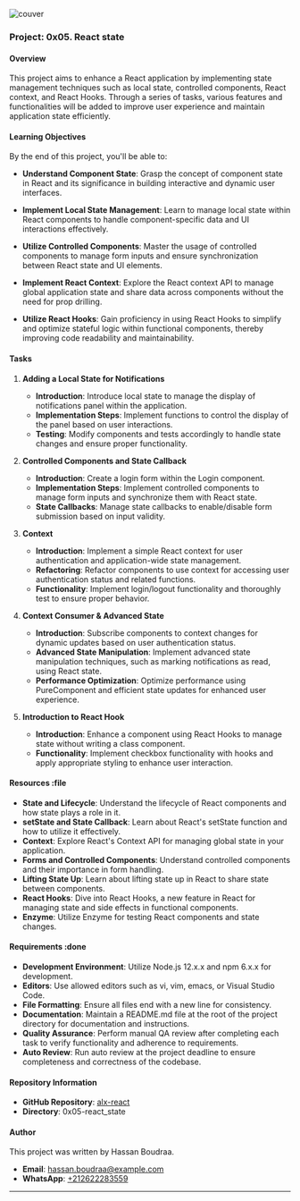 ![couver](https://th.bing.com/th/id/OIP.4zI-fQZ7RfseJ2ZQD20QDQHaCV?w=1614&h=508&rs=1&pid=ImgDetMain)

### Project: 0x05. React state


#### Overview
This project aims to enhance a React application by implementing state management techniques such as local state, controlled components, React context, and React Hooks. Through a series of tasks, various features and functionalities will be added to improve user experience and maintain application state efficiently.

#### Learning Objectives
By the end of this project, you'll be able to:

- **Understand Component State**: Grasp the concept of component state in React and its significance in building interactive and dynamic user interfaces.
  
- **Implement Local State Management**: Learn to manage local state within React components to handle component-specific data and UI interactions effectively.
  
- **Utilize Controlled Components**: Master the usage of controlled components to manage form inputs and ensure synchronization between React state and UI elements.
  
- **Implement React Context**: Explore the React context API to manage global application state and share data across components without the need for prop drilling.
  
- **Utilize React Hooks**: Gain proficiency in using React Hooks to simplify and optimize stateful logic within functional components, thereby improving code readability and maintainability.

#### Tasks
1. **Adding a Local State for Notifications**
   - **Introduction**: Introduce local state to manage the display of notifications panel within the application.
   - **Implementation Steps**: Implement functions to control the display of the panel based on user interactions.
   - **Testing**: Modify components and tests accordingly to handle state changes and ensure proper functionality.

2. **Controlled Components and State Callback**
   - **Introduction**: Create a login form within the Login component.
   - **Implementation Steps**: Implement controlled components to manage form inputs and synchronize them with React state.
   - **State Callbacks**: Manage state callbacks to enable/disable form submission based on input validity.

3. **Context**
   - **Introduction**: Implement a simple React context for user authentication and application-wide state management.
   - **Refactoring**: Refactor components to use context for accessing user authentication status and related functions.
   - **Functionality**: Implement login/logout functionality and thoroughly test to ensure proper behavior.

4. **Context Consumer & Advanced State**
   - **Introduction**: Subscribe components to context changes for dynamic updates based on user authentication status.
   - **Advanced State Manipulation**: Implement advanced state manipulation techniques, such as marking notifications as read, using React state.
   - **Performance Optimization**: Optimize performance using PureComponent and efficient state updates for enhanced user experience.

5. **Introduction to React Hook**
   - **Introduction**: Enhance a component using React Hooks to manage state without writing a class component.
   - **Functionality**: Implement checkbox functionality with hooks and apply appropriate styling to enhance user interaction.

#### Resources :file
- **State and Lifecycle**: Understand the lifecycle of React components and how state plays a role in it.
- **setState and State Callback**: Learn about React's setState function and how to utilize it effectively.
- **Context**: Explore React's Context API for managing global state in your application.
- **Forms and Controlled Components**: Understand controlled components and their importance in form handling.
- **Lifting State Up**: Learn about lifting state up in React to share state between components.
- **React Hooks**: Dive into React Hooks, a new feature in React for managing state and side effects in functional components.
- **Enzyme**: Utilize Enzyme for testing React components and state changes.

#### Requirements :done
- **Development Environment**: Utilize Node.js 12.x.x and npm 6.x.x for development.
- **Editors**: Use allowed editors such as vi, vim, emacs, or Visual Studio Code.
- **File Formatting**: Ensure all files end with a new line for consistency.
- **Documentation**: Maintain a README.md file at the root of the project directory for documentation and instructions.
- **Quality Assurance**: Perform manual QA review after completing each task to verify functionality and adherence to requirements.
- **Auto Review**: Run auto review at the project deadline to ensure completeness and correctness of the codebase.

#### Repository Information
- **GitHub Repository**: [alx-react](https://github.com/username/alx-react)
- **Directory**: 0x05-react_state

#### Author
This project was written by Hassan Boudraa.
- **Email**: [hassan.boudraa@example.com](mailto:hassan.boudraa@example.com)
- **WhatsApp**: [+212622283559](https://wa.me/212622283559)

---
